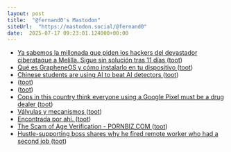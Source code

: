 ```yaml
---
layout: post
title:  "@fernand0's Mastodon"
siteUrl:  "https://mastodon.social/@fernand0"
date:  2025-07-17 09:23:01.124000+00:00
---
```

*  [Ya sabemos la millonada que piden los hackers del devastador ciberataque a Melilla. Sigue sin solución tras 11 días ](https://www.genbeta.com/seguridad/melilla-lleva-once-dias-bloqueo-informatico-ciberataque-hackers-piden-1-8-millones-euro) ([toot](https://mastodon.social/@fernand0/114867842653754643))
*  [Qué es GrapheneOS y cómo instalarlo en tu dispositivo ](https://jose-prk.github.io/posts/Que-es-GrapheOS-y-como-instalarlo) ([toot](https://mastodon.social/@fernand0/114867545422499979))
*  [Chinese students are using AI to beat AI detectors ](https://restofworld.org/2025/ai-detector-software-workaround) ([toot](https://mastodon.social/@fernand0/114865938817607917))
*  [ ](https://mastodon.social/users/fernand0/statuses/114864999481046234/activity) ([toot](https://mastodon.social/users/fernand0/statuses/114864999481046234/activity))
*  [ ](https://floss.social/@alberto_molina) ([toot](https://mastodon.social/@fernand0/114864999299039945))
*  [Cops in this country think everyone using a Google Pixel must be a drug dealer ](https://www.androidauthority.com/google-pixel-organized-crime-preferred-phone-3573578) ([toot](https://mastodon.social/@fernand0/114864074429115551))
*  [Válvulas y mecanismos ](https://www.flickr.com/photos/fernand0/54635663167) ([toot](https://mastodon.social/@fernand0/114864074315824074))
*  [Encontrada por ahí. ](https://avecesunafoto.wordpress.com/2025/07/16/encontrada-por-ahi) ([toot](https://mastodon.social/@fernand0/114864043721347224))
*  [The Scam of Age Verification - PORNBIZ.COM ](https://pornbiz.com/post/17/the_scam_of_age_verificatio) ([toot](https://mastodon.social/@fernand0/114863830261979666))
*  [Hustle-supporting boss shares why he fired remote worker who had a second job ](https://marketrealist.com/boss-fired-a-remote-worker-after-learning-that-he-had-a-second-job) ([toot](https://mastodon.social/@fernand0/114863539028682389))
